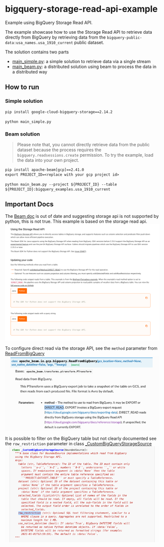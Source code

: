 # bigquery-storage-read-api-example
Example using BigQuery Storage Read API. 

The example showcase how to use the Storage Read API to retrieve data directly from BigQuery by retrieving data from the `bigquery-public-data:usa_names.usa_1910_current` public dataset. 

The solution contains two parts
- [main_simple.py](main_simple.py): a simple solution to retrieve data via a single stream
- [main_beam.py](main_beam.py): a distributed solution using beam to process the data in a distributed way

## How to run
### Simple solution
```
pip install google-cloud-bigquery-storage==2.14.2

python main_simple.py
```

### Beam solution
> Please note that, you cannot directly retrieve data from the public dataset because the process requires the `bigquery.readsessions.create` permission. To try the example, load the data into your own project. 
```
pip install apache-beam[gcp]==2.41.0
export PROJECT_ID=<replace with your gcp project id>

python main_beam.py --project ${PROJECT_ID} --table  ${PROJECT_ID}:bigquery_examples.usa_1910_current
```

## Important Docs
The [Beam doc](https://beam.apache.org/documentation/io/built-in/google-bigquery/) is out of date and suggesting storage api is not supported by python, this is not true. This example is based on the storage read api. 
![](docs/out_of_date_beam_doc.png)

To configure direct read via the storage API, see the `method` parameter from [ReadFromBigQuery](https://beam.apache.org/releases/pydoc/current/apache_beam.io.gcp.bigquery.html#apache_beam.io.gcp.bigquery.ReadFromBigQuery)
![](docs/beam_direct_read.png)

It is possible to filter on the BigQuery table but not clearly documented see the `row_restriction` parameter in class [_CustomBigQueryStorageSource](https://beam.apache.org/releases/pydoc/2.41.0/_modules/apache_beam/io/gcp/bigquery.html)
![](docs/row_restriction.png)
